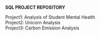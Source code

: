 **SQL PROJECT REPOSITORY**

Project1: Analysis of Student Mental Health <br>
Project2: Unicorn Analysis <br>
Project3: Carbon Emission Analysis
